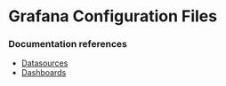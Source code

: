 Grafana Configuration Files
===========================

### Documentation references
* [Datasources](http://docs.grafana.org/administration/provisioning/#datasources)
* [Dashboards ](http://docs.grafana.org/administration/provisioning/#dashboards)
